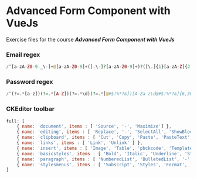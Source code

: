 # Advanced Form Component with VueJs

Exercise files for the course ***Advanced Form Component with VueJs***

### Email regex

```php
/^[a-zA-Z0-9._\-]+@[a-zA-Z0-9]+([.\-]?[a-zA-Z0-9]+)?([\.]{1}[a-zA-Z]{2,4}){1,4}$/
```

### Password regex

```php
/^(?=.*[a-z])(?=.*[A-Z])(?=.*\d)(?=.*[@#$!%*?&])[A-Za-z\d@#$!%*?&]{6,30}$/
```

### CKEditor toolbar

```javascript
full: [
    { name: 'document', items : [ 'Source', '-', 'Maximize'] },
    { name: 'editing', items : [ 'Replace', '-', 'SelectAll', 'ShowBlocks' ] },
    { name: 'clipboard', items : [ 'Cut', 'Copy', 'Paste', 'PasteText', 'PasteFromWord', '-', 'Undo', 'Redo' ] },
    { name: 'links', items : [ 'Link', 'Unlink' ] },
    { name: 'insert', items : [ 'Image', 'Table', 'pbckcode', 'Templates', 'qrc', 'SpecialChar' ] },
    { name: 'basicstyles', items : [ 'Bold', 'Italic', 'Underline', 'Strike', '-', 'RemoveFormat' ] },
    { name: 'paragraph', items : [ 'NumberedList', 'BulletedList', '-', 'Outdent', 'Indent', '-', 'Blockquote' ] },
    { name: 'stylesmenus', items : [ 'Subscript', 'Styles', 'Format', 'CmdTokens' ] }
]
```
